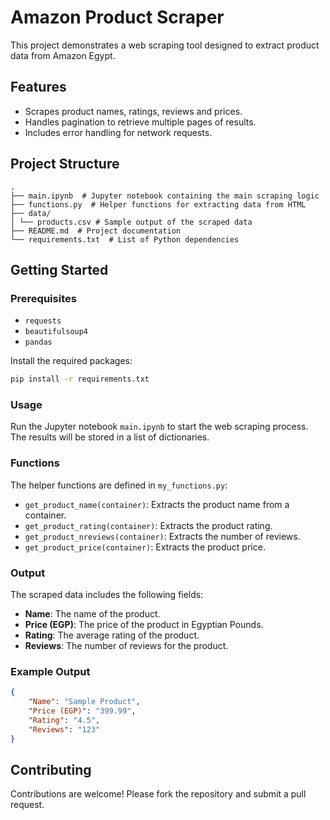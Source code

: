 
# Amazon Product Scraper

This project demonstrates a web scraping tool designed to extract product data from Amazon Egypt.

## Features

- Scrapes product names, ratings, reviews and prices.
- Handles pagination to retrieve multiple pages of results.
- Includes error handling for network requests.

## Project Structure

```
.
├── main.ipynb  # Jupyter notebook containing the main scraping logic
├── functions.py  # Helper functions for extracting data from HTML
├── data/
│ └── products.csv # Sample output of the scraped data
├── README.md  # Project documentation
└── requirements.txt  # List of Python dependencies
```

## Getting Started

### Prerequisites

- `requests`
- `beautifulsoup4`
- `pandas`

Install the required packages:

```bash
pip install -r requirements.txt
```

### Usage

Run the Jupyter notebook `main.ipynb` to start the web scraping process. The results will be stored in a list of dictionaries.

### Functions

The helper functions are defined in `my_functions.py`:

- `get_product_name(container)`: Extracts the product name from a container.
- `get_product_rating(container)`: Extracts the product rating.
- `get_product_nreviews(container)`: Extracts the number of reviews.
- `get_product_price(container)`: Extracts the product price.

### Output

The scraped data includes the following fields:

- **Name**: The name of the product.
- **Price (EGP)**: The price of the product in Egyptian Pounds.
- **Rating**: The average rating of the product.
- **Reviews**: The number of reviews for the product.

### Example Output

```json
{
    "Name": "Sample Product",
    "Price (EGP)": "399.99",
    "Rating": "4.5",
    "Reviews": "123"
}
```

## Contributing

Contributions are welcome! Please fork the repository and submit a pull request.
